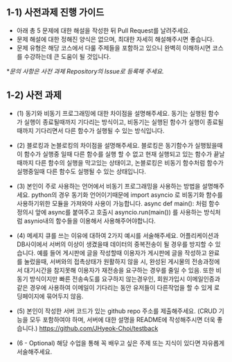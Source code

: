 ## 1-1) 사전과제 진행 가이드

- 아래 총 5 문제에 대한 해설을 작성한 뒤 Pull Request를 날려주세요.
- 문제 해설에 대한 정해진 양식은 없으며, 최대한 자세히 해설해주시면 좋습니다.
- 문제 유형은 해당 코스에서 다룰 주제들을 포함하고 있으니 완벽히 이해하시면 코스를 수강하는데 큰 도움이 될 것입니다.

**문의 사항은 사전 과제 Repository의 Issue로 등록해 주세요.*
  


## 1-2) 사전 과제

- (1) 동기와 비동기 프로그래밍에 대한 차이점을 설명해주세요.
동기는 실행된 함수가 실행이 종료될때까지 기다리는 방식이고,
비동기는 실행된 함수가 실행이 종료될때까지 기다리면서 다른 함수가 실행될 수 있는 방식입니다.

- (2) 블로킹과 논블로킹의 차이점을 설명해주세요.
블로킹은 동기함수가 실행됬을때 이 함수가 실행중 일때 다른 함수를 실행 할 수 없고 현재 실행되고 있는 함수가 끝날때까지 다른 함수의 실행을 막고있는 상태이고,
논블로킹은 비동기 함수처럼 함수가 실행중일때 다른 함수도 실행될 수 있는 상태입니다.

- (3) 본인이 주로 사용하는 언어에서 비동기 프로그래밍을 사용하는 방법을 설명해주세요.
python의 경우 동기화 언어이기때문에  import asyncio 로 비동기화 함수를 사용하기위한 모듈을 가져와야 사용이 가능합니다. async def main(): 처럼 함수정의시 앞에 async를 붙여주고 호출시 asyncio.run(main()) 를 사용하는 방식처럼 asynio내의 함수들을 이용해서 사용해주어야합니다.

- (4) 메세지 큐를 쓰는 이유에 대하여 2가지 예시를 서술해주세요.
어플리케이션과 DB사이에서 서버의 이상이 생겼을때 데이터의 중복전송이 될 경우를 방지할 수 있습니다.
예를 들어 게시판에 글을 작성할때 이용자가 게시판에 글을 작성하고 완료를 눌렀을때, 서버와의 접촉상태가 원활하지 않을 시, 완성된 게시물의 전송과정에서 대기시간을 참지못해 이용자가 재전송을 요구하는 경우를 줄일 수 있음.
또한 비동기 방식이지만 빠른 전송속도를 요구하지 않는경우인, 회원가입시 이메일인증과 같은 경우에 사용하여 이메일이 기다리는 동안 유저들이 다른작업을 할 수 있게 로딩페이지에 묶어두지 않음.
 
- (5) 본인이 작성한 서버 코드가 있는 github repo 주소를 제출해주세요. (CRUD 기능을 모두 포함하여야 하며, 서버에 대한 설명을 README에 작성해주시면 더욱 좋습니다.) 
https://github.com/JHyeok-Choi/testback

- (6 - Optional) 해당 수업을 통해 꼭 배우고 싶은 주제 또는 지식이 있다면 자유롭게 서술해주세요.
